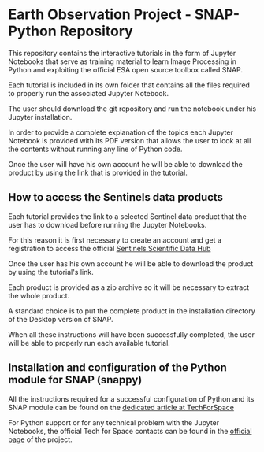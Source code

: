 # Earth Observation Project - SNAP-Python Repository

This repository contains the interactive tutorials in the form of Jupyter Notebooks that serve as training material to learn Image Processing in Python and exploiting the official ESA open source toolbox called SNAP.

Each tutorial is included in its own folder that contains all the files required to properly run the associated Jupyter Notebook. 

The user should download the git repository and run the notebook under his Jupyter installation.

In order to provide a complete explanation of the topics each Jupyter Notebook is provided with its PDF version that allows the user to look at all the contents without running any line of Python code.

Once the user will have his own account he will be able to download the product by using the link that is provided in the tutorial.

## How to access the Sentinels data products

Each tutorial provides the link to a selected Sentinel data product that the user has to download before running the Jupyter Notebooks.

For this reason it is first necessary to create an account and get a registration to access the official [Sentinels Scientific Data Hub](https://scihub.copernicus.eu/dhus/#/home)

Once the user has his own account he will be able to download the product by using the tutorial's link.

Each product is provided as a zip archive so it will be necessary to extract the whole product.

A standard choice is to put the complete product in the installation directory of the Desktop version of SNAP.

When all these instructions will have been successfully completed, the user will be able to properly run each available tutorial.

## Installation and configuration of the Python module for SNAP (snappy)

All the instructions required for a successful configuration of Python and its SNAP module can be found on the [dedicated article at TechForSpace](https://www.techforspace.com/missions/sentinels/sentinel-space-imagery-part-1-installing-snap-and-the-python-snappy-module/)

For Python support or for any technical problem with the Jupyter Notebooks, the official Tech for Space contacts can be found in the [official page](https://www.techforspace.com/project/sentinels-earth-observation/) of the project. 

